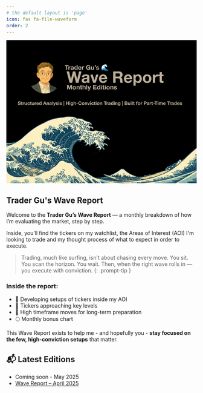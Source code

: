 ```yaml
---
# the default layout is 'page'
icon: fas fa-file-waveform
order: 2
---
```


![Profile Trader Gu](/assets/img/trader-gu-wave-report-banner.png)

## Trader Gu's Wave Report

Welcome to the **Trader Gu’s Wave Report** — a monthly breakdown of how I’m evaluating the market, step by step.

Inside, you’ll find the tickers on my watchlist, the Areas of Interest (AOI) I'm looking to trade and my thought process of what to expect in order to execute.

> Trading, much like surfing, isn’t about chasing every move. You sit. You scan the horizon. You wait. Then, when the right wave rolls in — you execute with conviction.
{: .prompt-tip }

### Inside the report:

- 👀 Developing setups of tickers inside my AOI
- 🧲 Tickers approaching key levels
- 🔭 High timeframe moves for long-term preparation
- 🌕 Monthly bonus chart

This Wave Report exists to help me - and hopefully you - **stay focused on the few, high-conviction setups** that matter.

## 📬 Latest Editions
- Coming soon - May 2025
- [Wave Report – April 2025](https://www.tradergu.com/posts/Wave-Report-April-2025/)

